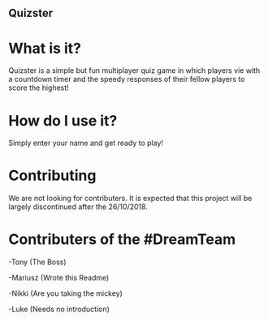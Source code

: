 ## Quizster

# What is it?

Quizster is a simple but fun multiplayer quiz game in which players vie
with a countdown timer and the speedy responses of their fellow players to score the highest!

# How do I use it?

Simply enter your name and get ready to play!

# Contributing

We are not looking for contributers. It is expected that this project will be largely
discontinued after the 26/10/2018.

# Contributers of the #DreamTeam

-Tony (The Boss)

-Mariusz (Wrote this Readme)

-Nikki (Are you taking the mickey)

-Luke (Needs no introduction)
